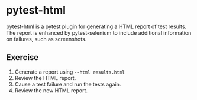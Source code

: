 # pytest-html
pytest-html is a pytest plugin for generating a HTML report of test results. The report is enhanced by pytest-selenium to include additional information on failures, such as screenshots.

## Exercise
1. Generate a report using `--html results.html`
2. Review the HTML report.
3. Cause a test failure and run the tests again.
4. Review the new HTML report.
